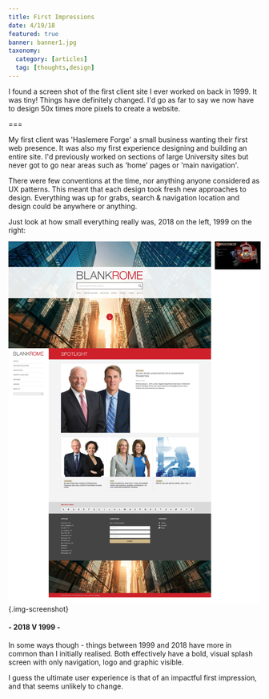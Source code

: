 ```yaml
---
title: First Impressions
date: 4/19/18
featured: true
banner: banner1.jpg
taxonomy:
  category: [articles]
  tag: [thoughts,design]	
---
```


I found a screen shot of the first client site I ever worked on back in 1999.  It was tiny!  Things have definitely changed.  I'd go as far to say we now have to design 50x times more pixels to create a website.

===

My first client was 'Haslemere Forge' a small business wanting their first web presence.  It was also my first experience designing and building an entire site.  I'd previously worked on sections of large University sites but never got to go near areas such as 'home' pages or 'main navigation'.

There were few conventions at the time, nor anything anyone considered as UX patterns.  This meant that each design took fresh new approaches to design.  Everything was up for grabs, search & navigation location and design could be anywhere or anything.

Just look at how small everything really was, 2018 on the left, 1999 on the right:

![](newold.jpg){.img-screenshot}
<h4>- 2018 V 1999 -</h4

<hr/>
In some ways though - things between 1999 and 2018 have more in common than I initially realised.  Both effectively have a bold, visual splash screen with only navigation, logo and graphic visible.

I guess the ultimate user experience is that of an impactful first impression, and that seems unlikely to change.


